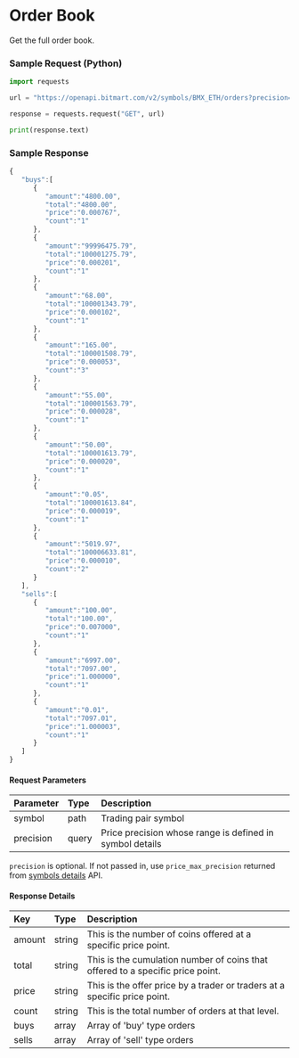 # Order Book

Get the full order book.

### Sample Request \(Python\)

```py
import requests

url = "https://openapi.bitmart.com/v2/symbols/BMX_ETH/orders?precision=6"

response = requests.request("GET", url)

print(response.text)
```

### Sample Response

```js
{  
   "buys":[
      {
         "amount":"4800.00",
         "total":"4800.00",
         "price":"0.000767",
         "count":"1"
      },
      {
         "amount":"99996475.79",
         "total":"100001275.79",
         "price":"0.000201",
         "count":"1"
      },
      {
         "amount":"68.00",
         "total":"100001343.79",
         "price":"0.000102",
         "count":"1"
      },
      {
         "amount":"165.00",
         "total":"100001508.79",
         "price":"0.000053",
         "count":"3"
      },
      {
         "amount":"55.00",
         "total":"100001563.79",
         "price":"0.000028",
         "count":"1"
      },
      {
         "amount":"50.00",
         "total":"100001613.79",
         "price":"0.000020",
         "count":"1"
      },
      {
         "amount":"0.05",
         "total":"100001613.84",
         "price":"0.000019",
         "count":"1"
      },
      {
         "amount":"5019.97",
         "total":"100006633.81",
         "price":"0.000010",
         "count":"2"
      }
   ],
   "sells":[
      {
         "amount":"100.00",
         "total":"100.00",
         "price":"0.007000",
         "count":"1"
      },
      {
         "amount":"6997.00",
         "total":"7097.00",
         "price":"1.000000",
         "count":"1"
      },
      {
         "amount":"0.01",
         "total":"7097.01",
         "price":"1.000003",
         "count":"1"
      }
   ]
}
```

#### Request Parameters

| Parameter | Type | Description |
| :--- | :--- | :--- |
| symbol | path | Trading pair symbol |
| precision | query | Price precision whose range is defined in symbol details |

```precision``` is optional. If not passed in, use ```price_max_precision``` returned from [symbols details](../public/symbols_details.md) API.

#### Response Details

| Key | Type | Description |
| :--- | :--- | :--- |
| amount | string | This is the number of coins offered at a specific price point. |
| total | string | This is the cumulation number of coins that offered to a specific price point. |
| price | string | This is the offer price by a trader or traders at a specific price point. |
| count | string | This is the total number of orders at that level. |
| buys | array | Array of 'buy' type orders |
| sells | array | Array of 'sell' type orders |



